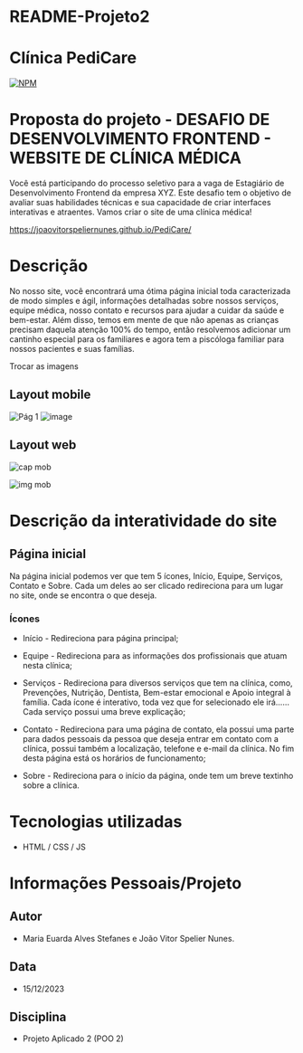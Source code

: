 # README-Projeto2
# Clínica PediCare
[![NPM](https://img.shields.io/npm/l/react)](https://github.com/devsuperior/sds1-wmazoni/blob/master/LICENSE) 

# Proposta do projeto - DESAFIO DE DESENVOLVIMENTO FRONTEND - WEBSITE DE CLÍNICA MÉDICA
Você está participando do processo seletivo para a vaga de Estagiário de
Desenvolvimento Frontend da empresa XYZ. Este desafio tem o objetivo de avaliar
suas habilidades técnicas e sua capacidade de criar interfaces interativas e atraentes.
Vamos criar o site de uma clínica médica!

https://joaovitorspeliernunes.github.io/PediCare/


# Descrição
No nosso site, você encontrará uma ótima página inicial toda caracterizada de modo simples e ágil, informações detalhadas sobre nossos serviços, equipe médica, nosso contato e recursos para ajudar a cuidar da saúde e bem-estar. Além disso, temos em mente de que não apenas as crianças precisam daquela atenção 100% do tempo, então resolvemos adicionar um cantinho especial para os familiares e agora tem a piscóloga familiar para nossos pacientes e suas famílias.


Trocar as imagens
## Layout mobile
![Pág 1](https://github.com/DudaPro1/README-Projeto2/assets/153873210/18878e6e-cb98-484c-8578-184b09a3df55)
![image](https://github.com/DudaPro1/README-Projeto2/assets/153873210/7b633911-1cda-47a8-bee0-329ddae13ba2)

## Layout web
![cap mob](https://github.com/DudaPro1/README-Projeto2/assets/153873210/8003635c-9a9a-4174-9db2-860ebadf2172)

![img mob](https://github.com/DudaPro1/README-Projeto2/assets/153873210/3e727cd7-e113-4fd9-ab33-d12c653811f1)


# Descrição da interatividade do site
## Página inicial
Na página inicial podemos ver que tem 5 ícones, Início, Equipe, Serviços, Contato e Sobre. Cada um deles ao ser clicado redireciona para um lugar no site, onde se encontra o que deseja.
### Ícones
- Início - Redireciona para página principal;
  
- Equipe - Redireciona para as informações dos profissionais que atuam nesta clínica;
  
- Serviços - Redireciona para diversos serviços que tem na clínica, como, Prevenções, Nutrição, Dentista, Bem-estar emocional e Apoio integral à família. Cada ícone é interativo, toda vez que for selecionado ele irá...... Cada serviço possui uma breve explicação;
  
- Contato - Redireciona para uma página de contato, ela possui uma parte para dados pessoais da pessoa que deseja entrar em contato com a clínica, possui também a localização, telefone e e-mail da clínica. No fim desta página está os horários de funcionamento;
  
- Sobre - Redireciona para o início da página, onde tem um breve textinho sobre a clínica.

## 

# Tecnologias utilizadas
- HTML / CSS / JS 

# Informações Pessoais/Projeto

## Autor

- Maria Euarda Alves Stefanes e João Vitor Spelier Nunes.

## Data
- 15/12/2023

## Disciplina
- Projeto Aplicado 2 (POO 2)

